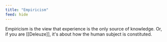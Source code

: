 ```yaml
---
title: "Empiricism"
feed: hide
---
```


Empiricism is the view that experience is the only source of knowledge. Or, if you are [[Deleuze]], it's about how the human subject is constituted. 